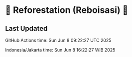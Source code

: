
# 🌳 Reforestation (Reboisasi) 🌲

## Last Updated

GitHub Actions time: Sun Jun  8 09:22:27 UTC 2025

Indonesia/Jakarta time: Sun Jun  8 16:22:27 WIB 2025
